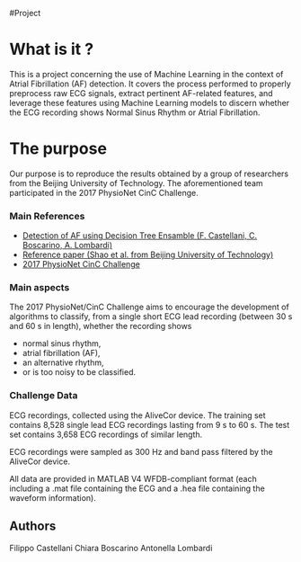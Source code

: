#Project 

# What is it ?
This is a project concerning the use of Machine Learning in the context of Atrial Fibrillation (AF) detection. 
It covers the process performed to properly preprocess raw ECG signals, extract pertinent AF-related features, and leverage 
these features using Machine Learning models to discern whether the ECG recording shows Normal Sinus Rhythm or Atrial Fibrillation.

# The purpose 
Our purpose is to reproduce the results obtained by a group of researchers from the Beijing University of Technology.
The aforementioned team participated in the 2017 PhysioNet CinC Challenge.

### Main References
- [Detection of AF using Decision Tree Ensamble (F. Castellani, C. Boscarino, A. Lombardi)]()
- [Reference paper (Shao et al. from Beijing University of Technology)](https://pubmed.ncbi.nlm.nih.gov/30187894/)
- [2017 PhysioNet CinC Challenge](https://physionet.org/content/challenge-2017/1.0.0/)

### Main aspects
The 2017 PhysioNet/CinC Challenge aims to encourage the development of algorithms to classify, from a single short ECG lead recording (between 30 s and 60 s in length),
whether the recording shows

- normal sinus rhythm,
- atrial fibrillation (AF),
- an alternative rhythm,
- or is too noisy to be classified.

### Challenge Data
ECG recordings, collected using the AliveCor device.
The training set contains 8,528 single lead ECG recordings lasting from 9 s to 60 s. 
The test set contains 3,658 ECG recordings of similar length. 

ECG recordings were sampled as 300 Hz and band pass filtered by the AliveCor device.

All data are provided in MATLAB V4 WFDB-compliant format (each including a .mat file containing the ECG and a .hea file containing the waveform information).


## Authors
Filippo Castellani
Chiara Boscarino
Antonella Lombardi
